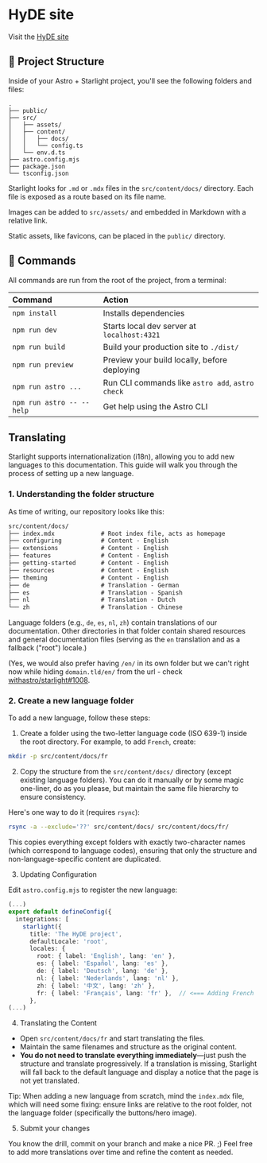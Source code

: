 # HyDE site

Visit the [HyDE site](https://hydeproject.pages.dev/)

## 🚀 Project Structure

Inside of your Astro + Starlight project, you'll see the following folders and files:

```
.
├── public/
├── src/
│   ├── assets/
│   ├── content/
│   │   ├── docs/
│   │   └── config.ts
│   └── env.d.ts
├── astro.config.mjs
├── package.json
└── tsconfig.json
```

Starlight looks for `.md` or `.mdx` files in the `src/content/docs/` directory. Each file is exposed as a route based on its file name.

Images can be added to `src/assets/` and embedded in Markdown with a relative link.

Static assets, like favicons, can be placed in the `public/` directory.

## 🧞 Commands

All commands are run from the root of the project, from a terminal:

| Command                   | Action                                           |
| :------------------------ | :----------------------------------------------- |
| `npm install`             | Installs dependencies                            |
| `npm run dev`             | Starts local dev server at `localhost:4321`      |
| `npm run build`           | Build your production site to `./dist/`          |
| `npm run preview`         | Preview your build locally, before deploying     |
| `npm run astro ...`       | Run CLI commands like `astro add`, `astro check` |
| `npm run astro -- --help` | Get help using the Astro CLI                     |


## Translating

Starlight supports internationalization (i18n), allowing you to add new languages to this documentation. This guide will walk you through the process of setting up a new language.

### 1. Understanding the folder structure

As time of writing, our repository looks like this:

```txt
src/content/docs/
├── index.mdx             # Root index file, acts as homepage
├── configuring           # Content - English
├── extensions            # Content - English
├── features              # Content - English
├── getting-started       # Content - English
├── resources             # Content - English
├── theming               # Content - English
├── de                    # Translation - German 
├── es                    # Translation - Spanish
├── nl                    # Translation - Dutch
└── zh                    # Translation - Chinese
```

Language folders (e.g., `de`, `es`, `nl`, `zh`) contain translations of our documentation. Other directories in that folder contain shared resources and general documentation files (serving as the `en` translation and as a fallback ("root") locale.)

(Yes, we would also prefer having `/en/` in its own folder but we can't right now while hiding `domain.tld/en/` from the url - check [withastro/starlight#1008](https://github.com/withastro/starlight/discussions/1008).

### 2. Create a new language folder

To add a new language, follow these steps:

1. Create a folder using the two-letter language code (ISO 639-1) inside the root directory. For example, to add `French`, create:

```bash 
mkdir -p src/content/docs/fr
```

2. Copy the structure from the `src/content/docs/` directory (except existing language folders). 
You can do it manually or by some magic one-liner, do as you please, but maintain the same file hierarchy to ensure consistency.

Here's one way to do it (requires `rsync`): 

```bash 
rsync -a --exclude='??' src/content/docs/ src/content/docs/fr/
```

This copies everything except folders with exactly two-character names (which correspond to language codes), ensuring that only the structure and non-language-specific content are duplicated.

3. Updating Configuration

Edit `astro.config.mjs` to register the new language: 

```ts
(...)
export default defineConfig({
  integrations: [
    starlight({
      title: 'The HyDE project',
      defaultLocale: 'root',
      locales: {
        root: { label: 'English', lang: 'en' },
        es: { label: 'Español', lang: 'es' },
        de: { label: 'Deutsch', lang: 'de' },
        nl: { label: 'Nederlands', lang: 'nl' },
        zh: { label: '中文', lang: 'zh' },
        fr: { label: 'Français', lang: 'fr' },  // <=== Adding French
      },
(...)
```

4. Translating the Content

- Open `src/content/docs/fr` and start translating the files.
- Maintain the same filenames and structure as the original content.
- **You do not need to translate everything immediately**—just push the structure and translate progressively. If a translation is missing, Starlight will fall back to the default language and display a notice that the page is not yet translated.

Tip: When adding a new language from scratch, mind the `index.mdx` file, which will need some fixing: ensure links are relative to the root folder, not the language folder (specifically the buttons/hero image).

5. Submit your changes

You know the drill, commit on your branch and make a nice PR. ;) Feel free to add more translations over time and refine the content as needed.